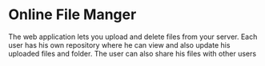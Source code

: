 # Online File Manger
The web application lets you upload and delete files from your server. 
Each user has his own repository where he can view and also update his uploaded files and folder. 
The user can also share his files with other users

